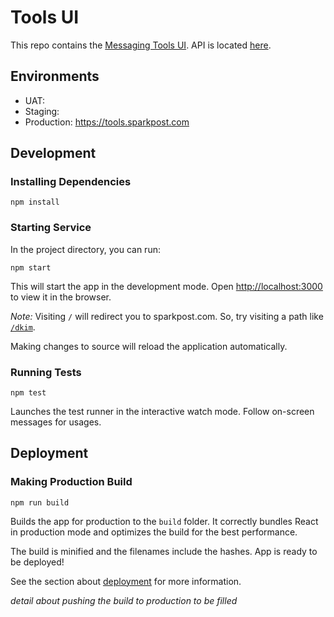 # Tools UI
This repo contains the [Messaging Tools UI](https://tools.sparkpost.com). API is located [here](https://github.com/SparkPost/messaging-tools/).

## Environments

- UAT: 
- Staging:
- Production: https://tools.sparkpost.com

## Development

### Installing Dependencies

```
npm install
```

### Starting Service

In the project directory, you can run:

```
npm start
```

This will start the app in the development mode. Open [http://localhost:3000](http://localhost:3000) to view it in the browser.


*Note:* Visiting `/` will redirect you to sparkpost.com. So, try visiting a path like [`/dkim`](http://localhost:3000/dkim).

Making changes to source will reload the application automatically. 

### Running Tests
```
npm test
```

Launches the test runner in the interactive watch mode. Follow on-screen messages for usages.



## Deployment
### Making Production Build

```
npm run build
```

Builds the app for production to the `build` folder. It correctly bundles React in production mode and optimizes the build for the best performance.

The build is minified and the filenames include the hashes. App is ready to be deployed!

See the section about [deployment](#deployment) for more information.

_detail about pushing the build to production to be filled_
